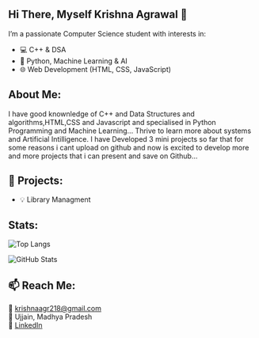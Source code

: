 ## Hi There, Myself Krishna Agrawal  👋


I’m a passionate Computer Science student with interests in:
- 💻 C++ & DSA
- 🧠 Python, Machine Learning & AI
- 🌐 Web Development (HTML, CSS, JavaScript)


## About Me:
I have good knownledge of C++ and Data Structures and algorithms,HTML,CSS and Javascript and specialised in Python Programming and Machine Learning... Thrive to learn more about systems and Artificial Intilligence. I have Developed 3 mini projects so far that for some reasons i cant upload on github and now is excited to develop more and more projects that i can present and save on Github...


## 🚀 Projects:
- 💡 Library Managment

## Stats:
![Top Langs](https://github-readme-stats.vercel.app/api/top-langs/?username=krishna-Agrawal23&layout=compact)

![GitHub Stats](https://github-readme-stats.vercel.app/api?username=krishna-Agrawal23&show_icons=true)


## 📫 Reach Me:
📧 krishnaagr218@gmail.com  
📍 Ujjain, Madhya Pradesh  
🔗 [LinkedIn](https://www.linkedin.com/in/krishna-agrawal10/)


